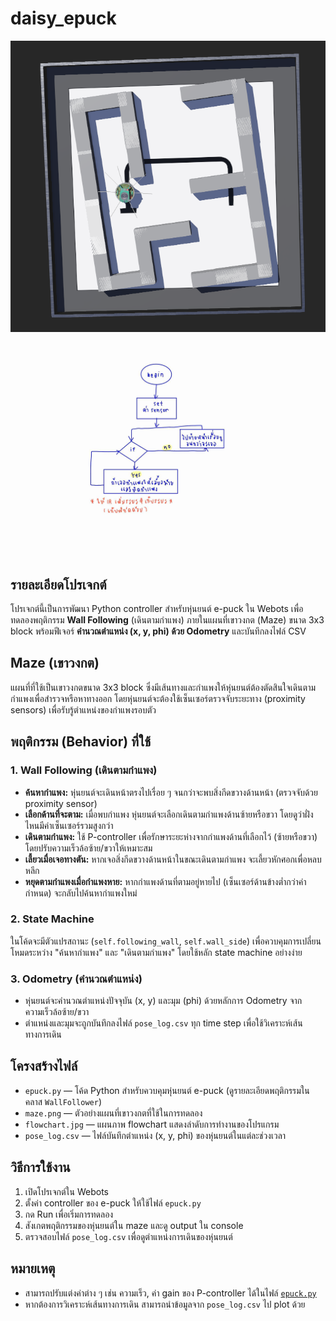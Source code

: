 # daisy_epuck

![maze](maze.png)
![flowchart](flowchart.jpg)

## รายละเอียดโปรเจกต์

โปรเจกต์นี้เป็นการพัฒนา Python controller สำหรับหุ่นยนต์ e-puck ใน Webots เพื่อทดลองพฤติกรรม **Wall Following** (เดินตามกำแพง) ภายในแผนที่เขาวงกต (Maze) ขนาด 3x3 block พร้อมฟีเจอร์ **คำนวณตำแหน่ง (x, y, phi) ด้วย Odometry** และบันทึกลงไฟล์ CSV

## Maze (เขาวงกต)

แผนที่ที่ใช้เป็นเขาวงกตขนาด 3x3 block ซึ่งมีเส้นทางและกำแพงให้หุ่นยนต์ต้องตัดสินใจเดินตามกำแพงเพื่อสำรวจหรือหาทางออก โดยหุ่นยนต์จะต้องใช้เซ็นเซอร์ตรวจจับระยะทาง (proximity sensors) เพื่อรับรู้ตำแหน่งของกำแพงรอบตัว

## พฤติกรรม (Behavior) ที่ใช้

### 1. Wall Following (เดินตามกำแพง)

- **ค้นหากำแพง:** หุ่นยนต์จะเดินหน้าตรงไปเรื่อย ๆ จนกว่าจะพบสิ่งกีดขวางด้านหน้า (ตรวจจับด้วย proximity sensor)
- **เลือกด้านที่จะตาม:** เมื่อพบกำแพง หุ่นยนต์จะเลือกเดินตามกำแพงด้านซ้ายหรือขวา โดยดูว่าฝั่งไหนมีค่าเซ็นเซอร์รวมสูงกว่า
- **เดินตามกำแพง:** ใช้ P-controller เพื่อรักษาระยะห่างจากกำแพงด้านที่เลือกไว้ (ซ้ายหรือขวา) โดยปรับความเร็วล้อซ้าย/ขวาให้เหมาะสม
- **เลี้ยวเมื่อเจอทางตัน:** หากเจอสิ่งกีดขวางด้านหน้าในขณะเดินตามกำแพง จะเลี้ยวหักศอกเพื่อหลบหลีก
- **หยุดตามกำแพงเมื่อกำแพงหาย:** หากกำแพงด้านที่ตามอยู่หายไป (เซ็นเซอร์ด้านข้างต่ำกว่าค่ากำหนด) จะกลับไปค้นหากำแพงใหม่

### 2. State Machine

ในโค้ดจะมีตัวแปรสถานะ (`self.following_wall`, `self.wall_side`) เพื่อควบคุมการเปลี่ยนโหมดระหว่าง "ค้นหากำแพง" และ "เดินตามกำแพง" โดยใช้หลัก state machine อย่างง่าย

### 3. Odometry (คำนวณตำแหน่ง)

- หุ่นยนต์จะคำนวณตำแหน่งปัจจุบัน (x, y) และมุม (phi) ด้วยหลักการ Odometry จากความเร็วล้อซ้าย/ขวา
- ตำแหน่งและมุมจะถูกบันทึกลงไฟล์ `pose_log.csv` ทุก time step เพื่อใช้วิเคราะห์เส้นทางการเดิน

## โครงสร้างไฟล์

- `epuck.py` — โค้ด Python สำหรับควบคุมหุ่นยนต์ e-puck (ดูรายละเอียดพฤติกรรมในคลาส `WallFollower`)
- `maze.png` — ตัวอย่างแผนที่เขาวงกตที่ใช้ในการทดลอง
- `flowchart.jpg` — แผนภาพ flowchart แสดงลำดับการทำงานของโปรแกรม
- `pose_log.csv` — ไฟล์บันทึกตำแหน่ง (x, y, phi) ของหุ่นยนต์ในแต่ละช่วงเวลา

## วิธีการใช้งาน

1. เปิดโปรเจกต์ใน Webots
2. ตั้งค่า controller ของ e-puck ให้ใช้ไฟล์ `epuck.py`
3. กด Run เพื่อเริ่มการทดลอง
4. สังเกตพฤติกรรมของหุ่นยนต์ใน maze และดู output ใน console
5. ตรวจสอบไฟล์ `pose_log.csv` เพื่อดูตำแหน่งการเดินของหุ่นยนต์

## หมายเหตุ

- สามารถปรับแต่งค่าต่าง ๆ เช่น ความเร็ว, ค่า gain ของ P-controller ได้ในไฟล์ [`epuck.py`](epuck.py)
- หากต้องการวิเคราะห์เส้นทางการเดิน สามารถนำข้อมูลจาก `pose_log.csv` ไป plot ด้วย